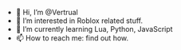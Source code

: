 - 👋 Hi, I’m @Vertrual
- 👀 I’m interested in Roblox related stuff.
- 🌱 I’m currently learning Lua, Python, JavaScript
- 📫 How to reach me: find out how.
